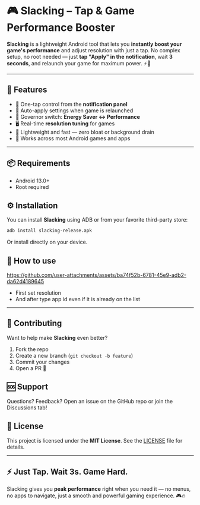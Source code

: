 # 🎮 Slacking – Tap & Game Performance Booster

**Slacking** is a lightweight Android tool that lets you **instantly boost your game's performance** and adjust resolution with just a tap. No complex setup, no root needed — just **tap "Apply" in the notification**, wait **3 seconds**, and relaunch your game for maximum power. ⚡📲

---

## 🧩 Features

* 🔔 One-tap control from the **notification panel**
* 🧠 Auto-apply settings when game is relaunched
* 🎯 Governor switch: **Energy Saver ↔ Performance**
* 🖥️ Real-time **resolution tuning** for games
* 🧊 Lightweight and fast — zero bloat or background drain
* 💯 Works across most Android games and apps

---

## 📦 Requirements

* Android 13.0+
* Root required

## ⚙️ Installation

You can install **Slacking** using ADB or from your favorite third-party store:

```bash
adb install slacking-release.apk
```

Or install directly on your device.

## 🧠 How to use

https://github.com/user-attachments/assets/ba74f52b-6781-45e9-adb2-da62d4189645

* First set resolution
* And after type app id even if it is already on the list

---

## 🤝 Contributing

Want to help make **Slacking** even better?

1. Fork the repo
2. Create a new branch (`git checkout -b feature`)
3. Commit your changes
4. Open a PR 🎉

## 🆘 Support

Questions? Feedback?
Open an issue on the GitHub repo or join the Discussions tab!

## 📜 License

This project is licensed under the **MIT License**.
See the [LICENSE](LICENSE) file for details.

---

## ⚡ Just Tap. Wait 3s. Game Hard.

Slacking gives you **peak performance** right when you need it — no menus, no apps to navigate, just a smooth and powerful gaming experience. 🎮🔥
